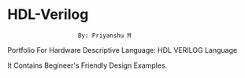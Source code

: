 # HDL-Verilog
                        By: Priyanshu M
Portfolio For Hardware Descriptive Language: HDL VERILOG Language

It Contains Begineer's Friendly Design Examples.

